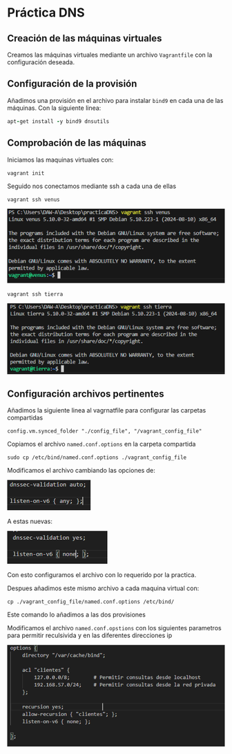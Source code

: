 # Práctica DNS

## Creación de las máquinas virtuales

Creamos las máquinas virtuales mediante un archivo `Vagrantfile` con la configuración deseada. 

## Configuración de la provisión

Añadimos una provisión en el archivo para instalar `bind9` en cada una de las máquinas.
Con la siguiente linea: 
```ruby
apt-get install -y bind9 dnsutils
```
## Comprobación de las máquinas

Iniciamos las maquinas virtuales con:  
```shell
vagrant init
``` 
Seguido nos conectamos mediante ssh a cada una de ellas

```shell
vagrant ssh venus
``` 
![Imagen ssh Venus](./img/sshVenus.PNG)

```shell
vagrant ssh tierra
``` 
![Imagen ssh Tierra](./img/sshTierra.PNG)


## Configuración archivos pertinentes

Añadimos la siguiente linea al vagrnatfile para configurar las carpetas compartidas

```shell
config.vm.synced_folder "./config_file", "/vagrant_config_file"
``` 

Copiamos el archivo `named.conf.options` en la carpeta compartida

```shell
sudo cp /etc/bind/named.conf.options ./vagrant_config_file
``` 

Modificamos el archivo cambiando las opciones de: 

![Imagen archivo named.conf.options OLD](./img/namdeConfigOLD.PNG)

A estas nuevas: 

![Imagen archivo named.conf.options NEW](./img/namedConfigNEW.PNG)

Con esto configuramos el archivo con lo requerido por la practica.




Despues añadimos este mismo archivo a cada maquina virtual con: 

```shell
cp ./vagrant_config_file/named.conf.options /etc/bind/
``` 
Este comando lo añadimos a las dos provisiones


Modificamos el archivo `named.conf.opstions` con los siguientes parametros para permitir reculsivida y en las diferentes direcciones ip

![Imagen archivo named.conf.options NEW](./img/namedConfiOptions.PNG)